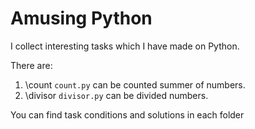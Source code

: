 # Amusing Python

I collect interesting tasks which I have made on Python.

There are: 

1) \count  ```count.py``` can be counted summer of numbers.
2) \divisor ```divisor.py``` can be divided  numbers.

You can find task conditions and solutions in each folder